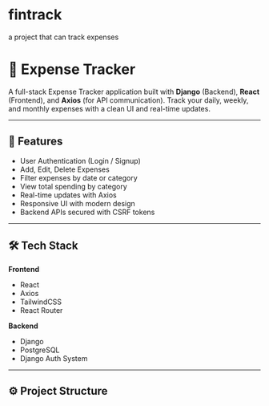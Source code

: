 # fintrack
a project that can track expenses 
# 💸 Expense Tracker

A full-stack Expense Tracker application built with **Django** (Backend), **React** (Frontend), and **Axios** (for API communication). Track your daily, weekly, and monthly expenses with a clean UI and real-time updates.

---

## 📌 Features

- User Authentication (Login / Signup)
- Add, Edit, Delete Expenses
- Filter expenses by date or category
- View total spending by category
- Real-time updates with Axios
- Responsive UI with modern design
- Backend APIs secured with CSRF tokens

---

## 🛠️ Tech Stack

**Frontend**  
- React  
- Axios  
- TailwindCSS
- React Router

**Backend**  
- Django  
- PostgreSQL  
- Django Auth System

---

## ⚙️ Project Structure


